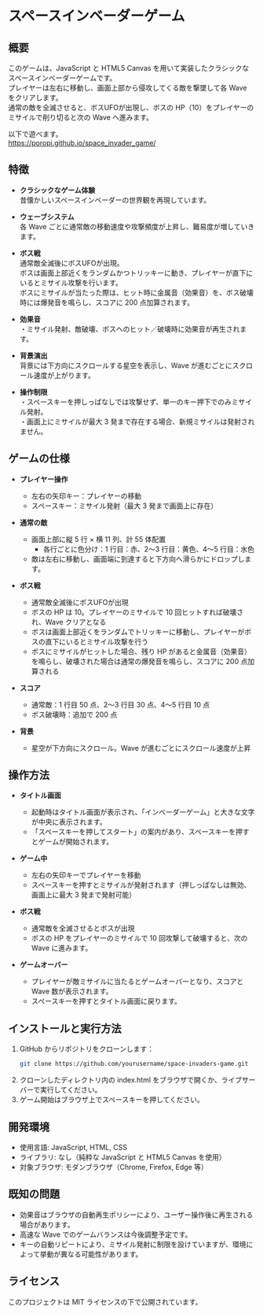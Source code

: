 # スペースインベーダーゲーム

## 概要
このゲームは、JavaScript と HTML5 Canvas を用いて実装したクラシックなスペースインベーダーゲームです。  
プレイヤーは左右に移動し、画面上部から侵攻してくる敵を撃墜して各 Wave をクリアします。  
通常の敵を全滅させると、ボスUFOが出現し、ボスの HP（10）をプレイヤーのミサイルで削り切ると次の Wave へ進みます。

以下で遊べます。  
https://poropi.github.io/space_invader_game/

## 特徴
- **クラシックなゲーム体験**  
  昔懐かしいスペースインベーダーの世界観を再現しています。

- **ウェーブシステム**  
  各 Wave ごとに通常敵の移動速度や攻撃頻度が上昇し、難易度が増していきます。

- **ボス戦**  
  通常敵全滅後にボスUFOが出現。  
  ボスは画面上部近くをランダムかつトリッキーに動き、プレイヤーが直下にいるとミサイル攻撃を行います。  
  ボスにミサイルが当たった際は、ヒット時に金属音（効果音）を、ボス破壊時には爆発音を鳴らし、スコアに 200 点加算されます。

- **効果音**  
  ・ミサイル発射、敵破壊、ボスへのヒット／破壊時に効果音が再生されます。

- **背景演出**  
  背景には下方向にスクロールする星空を表示し、Wave が進むごとにスクロール速度が上がります。

- **操作制限**  
  ・スペースキーを押しっぱなしでは攻撃せず、単一のキー押下でのみミサイル発射。  
  ・画面上にミサイルが最大 3 発まで存在する場合、新規ミサイルは発射されません。

## ゲームの仕様
- **プレイヤー操作**  
  - 左右の矢印キー：プレイヤーの移動  
  - スペースキー：ミサイル発射（最大 3 発まで画面上に存在）

- **通常の敵**  
  - 画面上部に縦 5 行 × 横 11 列、計 55 体配置  
    - 各行ごとに色分け：1 行目：赤、2～3 行目：黄色、4～5 行目：水色  
  - 敵は左右に移動し、画面端に到達すると下方向へ滑らかにドロップします。

- **ボス戦**  
  - 通常敵全滅後にボスUFOが出現  
  - ボスの HP は 10。プレイヤーのミサイルで 10 回ヒットすれば破壊され、Wave クリアとなる  
  - ボスは画面上部近くをランダムでトリッキーに移動し、プレイヤーがボスの直下にいるとミサイル攻撃を行う  
  - ボスにミサイルがヒットした場合、残り HP があると金属音（効果音）を鳴らし、破壊された場合は通常の爆発音を鳴らし、スコアに 200 点加算される

- **スコア**  
  - 通常敵：1 行目 50 点、2～3 行目 30 点、4～5 行目 10 点  
  - ボス破壊時：追加で 200 点

- **背景**  
  - 星空が下方向にスクロール。Wave が進むごとにスクロール速度が上昇

## 操作方法
- **タイトル画面**  
  - 起動時はタイトル画面が表示され、「インベーダーゲーム」と大きな文字が中央に表示されます。  
  - 「スペースキーを押してスタート」の案内があり、スペースキーを押すとゲームが開始されます。

- **ゲーム中**  
  - 左右の矢印キーでプレイヤーを移動  
  - スペースキーを押すとミサイルが発射されます（押しっぱなしは無効、画面上に最大 3 発まで発射可能）

- **ボス戦**  
  - 通常敵を全滅させるとボスが出現  
  - ボスの HP をプレイヤーのミサイルで 10 回攻撃して破壊すると、次の Wave に進みます。

- **ゲームオーバー**  
  - プレイヤーが敵ミサイルに当たるとゲームオーバーとなり、スコアと Wave 数が表示されます。  
  - スペースキーを押すとタイトル画面に戻ります。

## インストールと実行方法
1. GitHub からリポジトリをクローンします：
   ```bash
   git clone https://github.com/yourusername/space-invaders-game.git
   ```
2.	クローンしたディレクトリ内の index.html をブラウザで開くか、ライブサーバーで実行してください。
3.	ゲーム開始はブラウザ上でスペースキーを押してください。

## 開発環境
  - 使用言語: JavaScript, HTML, CSS
  - ライブラリ: なし（純粋な JavaScript と HTML5 Canvas を使用）
  - 対象ブラウザ: モダンブラウザ（Chrome, Firefox, Edge 等）

## 既知の問題
  - 効果音はブラウザの自動再生ポリシーにより、ユーザー操作後に再生される場合があります。
  - 高速な Wave でのゲームバランスは今後調整予定です。
  - キーの自動リピートにより、ミサイル発射に制限を設けていますが、環境によって挙動が異なる可能性があります。

## ライセンス

このプロジェクトは MIT ライセンスの下で公開されています。
